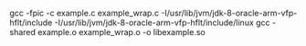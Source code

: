 gcc -fpic -c example.c example_wrap.c -I/usr/lib/jvm/jdk-8-oracle-arm-vfp-hflt/include -I/usr/lib/jvm/jdk-8-oracle-arm-vfp-hflt/include/linux
gcc -shared example.o example_wrap.o -o libexample.so
